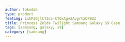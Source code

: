 ```yaml
---
author: tokodab
type: product
featimg: 1xhP3OjlCTZco-CTQxAgv2AvgrtzDF0ZI
title: Princess Zelda Twilight Samsung Galaxy S9 Case
tags: [samsung, galaxy, s9]
category: [samsung]
---
```

